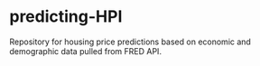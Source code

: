 # predicting-HPI
Repository for housing price predictions based on economic and demographic data pulled from FRED API.
